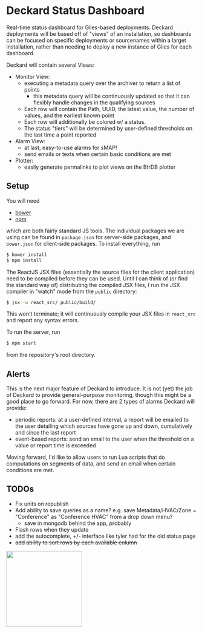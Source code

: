 # Deckard Status Dashboard

Real-time status dashboard for Giles-based deployments. Deckard deployments
will be based off of "views" of an installation, so dashboards can be focused
on specific deployments or sourcenames within a larget installation, rather
than needing to deploy a new instance of Giles for each dashboard.

Deckard will contain several Views:

* Monitor View:
    * executing a metadata query over the archiver to return a list of points
      * this metadata query will be continuously updated so that it can flexibly handle changes in the qualifying sources
    * Each row will contain the Path, UUID, the latest value, the number of values, and the earliest known point
    * Each row will additionally be colored w/ a status.
    * The status "tiers" will be determined by user-defined thresholds on the last time a point reported
* Alarm View:
    * at last, easy-to-use alarms for sMAP!
    * send emails or texts when certain basic conditions are met
* Plotter:
    * easily generate permalinks to plot views on the BtrDB plotter


## Setup

You will need 

* [bower](http://bower.io/)
* [npm](https://docs.npmjs.com/getting-started/installing-node)

which are both fairly standard JS tools. The individual packages we are using
can be found in `package.json` for server-side packages, and `bower.json` for
client-side packages. To install everything, run

```bash
$ bower install
$ npm install
```

The ReactJS JSX files (essentially the source files for the client application)
need to be compiled before they can be used. Until I can think of (or find the
standard way of) distributing the compiled JSX files, I run the JSX compiler
in "watch" mode from the `public` directory:

```bash
$ jsx -w react_src/ public/build/
```

This won't terminate; it will continuously compile your JSX files in `react_src`
and report any syntax errors.

To run the server, run

```bash
$ npm start
```

from the repository's root directory.

## Alerts

This is the next major feature of Deckard to introduce. It is not (yet) the job of Deckard to provide
general-purpose monitoring, though this might be a good place to go forward. For now, there are 2 types
of alarms Deckard will provide:
* periodic reports: at a user-defined interval, a report will be emailed to the user detailing which sources
  have gone up and down, cumulatively and since the last report
* event-based reports: send an email to the user when the threshold on a value or report time is exceeded

Moving forward, I'd like to allow users to run Lua scripts that do computations on segments of data, and send
an email when certain conditions are met.

## TODOs

* Fix units on republish
* Add ability to save queries as a name? e.g. save Metadata/HVAC/Zone = "Conference" as "Conference HVAC" from a drop down menu?
    * save in mongodb behind the app, probably
* Flash rows when they update
* add the autocomplete, +/- interface like tyler had for the old status page
* ~~add ability to sort rows by each available column~~

<img src="http://www.thegalleryofheroes.com/wp-content/uploads/2010/02/Rick-Deckard.jpg" width="200 px" />
